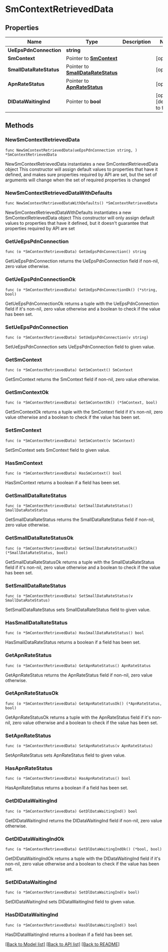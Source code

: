 # SmContextRetrievedData

## Properties

Name | Type | Description | Notes
------------ | ------------- | ------------- | -------------
**UeEpsPdnConnection** | **string** |  | 
**SmContext** | Pointer to [**SmContext**](SmContext.md) |  | [optional] 
**SmallDataRateStatus** | Pointer to [**SmallDataRateStatus**](SmallDataRateStatus.md) |  | [optional] 
**ApnRateStatus** | Pointer to [**ApnRateStatus**](ApnRateStatus.md) |  | [optional] 
**DlDataWaitingInd** | Pointer to **bool** |  | [optional] [default to false]

## Methods

### NewSmContextRetrievedData

`func NewSmContextRetrievedData(ueEpsPdnConnection string, ) *SmContextRetrievedData`

NewSmContextRetrievedData instantiates a new SmContextRetrievedData object
This constructor will assign default values to properties that have it defined,
and makes sure properties required by API are set, but the set of arguments
will change when the set of required properties is changed

### NewSmContextRetrievedDataWithDefaults

`func NewSmContextRetrievedDataWithDefaults() *SmContextRetrievedData`

NewSmContextRetrievedDataWithDefaults instantiates a new SmContextRetrievedData object
This constructor will only assign default values to properties that have it defined,
but it doesn't guarantee that properties required by API are set

### GetUeEpsPdnConnection

`func (o *SmContextRetrievedData) GetUeEpsPdnConnection() string`

GetUeEpsPdnConnection returns the UeEpsPdnConnection field if non-nil, zero value otherwise.

### GetUeEpsPdnConnectionOk

`func (o *SmContextRetrievedData) GetUeEpsPdnConnectionOk() (*string, bool)`

GetUeEpsPdnConnectionOk returns a tuple with the UeEpsPdnConnection field if it's non-nil, zero value otherwise
and a boolean to check if the value has been set.

### SetUeEpsPdnConnection

`func (o *SmContextRetrievedData) SetUeEpsPdnConnection(v string)`

SetUeEpsPdnConnection sets UeEpsPdnConnection field to given value.


### GetSmContext

`func (o *SmContextRetrievedData) GetSmContext() SmContext`

GetSmContext returns the SmContext field if non-nil, zero value otherwise.

### GetSmContextOk

`func (o *SmContextRetrievedData) GetSmContextOk() (*SmContext, bool)`

GetSmContextOk returns a tuple with the SmContext field if it's non-nil, zero value otherwise
and a boolean to check if the value has been set.

### SetSmContext

`func (o *SmContextRetrievedData) SetSmContext(v SmContext)`

SetSmContext sets SmContext field to given value.

### HasSmContext

`func (o *SmContextRetrievedData) HasSmContext() bool`

HasSmContext returns a boolean if a field has been set.

### GetSmallDataRateStatus

`func (o *SmContextRetrievedData) GetSmallDataRateStatus() SmallDataRateStatus`

GetSmallDataRateStatus returns the SmallDataRateStatus field if non-nil, zero value otherwise.

### GetSmallDataRateStatusOk

`func (o *SmContextRetrievedData) GetSmallDataRateStatusOk() (*SmallDataRateStatus, bool)`

GetSmallDataRateStatusOk returns a tuple with the SmallDataRateStatus field if it's non-nil, zero value otherwise
and a boolean to check if the value has been set.

### SetSmallDataRateStatus

`func (o *SmContextRetrievedData) SetSmallDataRateStatus(v SmallDataRateStatus)`

SetSmallDataRateStatus sets SmallDataRateStatus field to given value.

### HasSmallDataRateStatus

`func (o *SmContextRetrievedData) HasSmallDataRateStatus() bool`

HasSmallDataRateStatus returns a boolean if a field has been set.

### GetApnRateStatus

`func (o *SmContextRetrievedData) GetApnRateStatus() ApnRateStatus`

GetApnRateStatus returns the ApnRateStatus field if non-nil, zero value otherwise.

### GetApnRateStatusOk

`func (o *SmContextRetrievedData) GetApnRateStatusOk() (*ApnRateStatus, bool)`

GetApnRateStatusOk returns a tuple with the ApnRateStatus field if it's non-nil, zero value otherwise
and a boolean to check if the value has been set.

### SetApnRateStatus

`func (o *SmContextRetrievedData) SetApnRateStatus(v ApnRateStatus)`

SetApnRateStatus sets ApnRateStatus field to given value.

### HasApnRateStatus

`func (o *SmContextRetrievedData) HasApnRateStatus() bool`

HasApnRateStatus returns a boolean if a field has been set.

### GetDlDataWaitingInd

`func (o *SmContextRetrievedData) GetDlDataWaitingInd() bool`

GetDlDataWaitingInd returns the DlDataWaitingInd field if non-nil, zero value otherwise.

### GetDlDataWaitingIndOk

`func (o *SmContextRetrievedData) GetDlDataWaitingIndOk() (*bool, bool)`

GetDlDataWaitingIndOk returns a tuple with the DlDataWaitingInd field if it's non-nil, zero value otherwise
and a boolean to check if the value has been set.

### SetDlDataWaitingInd

`func (o *SmContextRetrievedData) SetDlDataWaitingInd(v bool)`

SetDlDataWaitingInd sets DlDataWaitingInd field to given value.

### HasDlDataWaitingInd

`func (o *SmContextRetrievedData) HasDlDataWaitingInd() bool`

HasDlDataWaitingInd returns a boolean if a field has been set.


[[Back to Model list]](../README.md#documentation-for-models) [[Back to API list]](../README.md#documentation-for-api-endpoints) [[Back to README]](../README.md)


